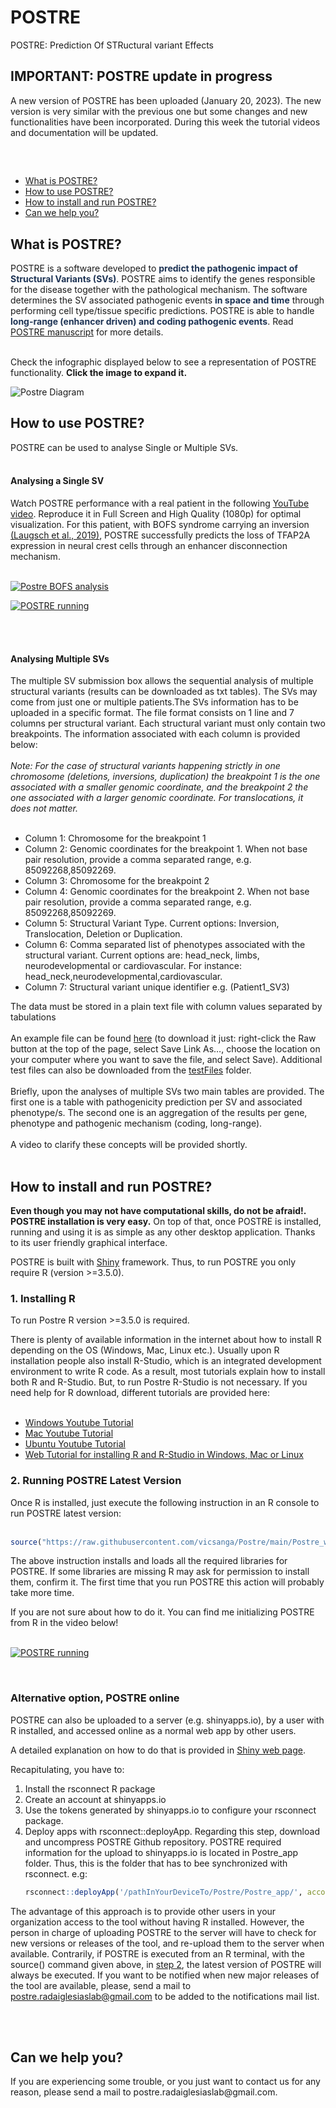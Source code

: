 # POSTRE
POSTRE: Prediction Of STRuctural variant Effects
<h2>IMPORTANT: POSTRE update in progress</h2>
A new version of POSTRE has been uploaded (January 20, 2023). The new version is very similar with the previous one but some changes and new functionalities have been incorporated. During this week the tutorial videos and documentation will be updated.
<h2> </h2>
<br>

<ul>
      <li><a href="#ExplanationPOSTRE">What is POSTRE?</a></li>
      <li><a href="#UsingPOSTRE">How to use POSTRE?</a></li>
      <li><a href="#Installation">How to install and run POSTRE?</a></li>
      <li><a href="#Help">Can we help you?</a></li>
</ul>
<h2 id="ExplanationPOSTRE"> <b>What is POSTRE?</b> </h2>

 <div>
POSTRE is a software developed to <b style='color:#1D3354;'>predict the pathogenic impact of Structural Variants (SVs)</b>. POSTRE aims to identify the genes responsible for the disease together with the pathological mechanism. The software determines the SV associated pathogenic events <b style='color:#1D3354;'>in space and time</b> through performing cell type/tissue specific predictions. POSTRE is able to handle <b style='color:#1D3354;'>long-range (enhancer driven) and coding pathogenic events</b>. Read <a href="https://www.biorxiv.org/content/10.1101/2022.06.20.496902v1" target="_blank">POSTRE manuscript</a> for more details.
 <br> <br>
</div>

Check the infographic displayed below to see a representation of POSTRE functionality. <b>Click the image to expand it.</b>

![Postre Diagram](https://github.com/vicsanga/Postre/blob/main/Postre_app/www/infografia.png?raw=true)

<h2 id="UsingPOSTRE">How to use POSTRE?</h2>
POSTRE can be used to analyse Single or Multiple SVs.
<br><br>
<h4>Analysing a Single SV</h4>
Watch POSTRE performance with a real patient in the following <a href="https://youtu.be/g1vinL4Xra4" target="_blank">YouTube video</a>. Reproduce it in Full Screen and High Quality (1080p) for optimal visualization. For this patient, with BOFS syndrome carrying an inversion <a href="https://pubmed.ncbi.nlm.nih.gov/30982769/" target="_blank">(Laugsch et al., 2019)</a>, POSTRE successfully predicts the loss of TFAP2A expression in neural crest cells through an enhancer disconnection mechanism.
<br><br>

[![Postre BOFS analysis](https://github.com/vicsanga/Postre/blob/main/Postre_app/www/BofsHeatmap.png?raw=true)](https://youtu.be/EmZYSQwfJm0 "Postre BOFS analysis")

[![POSTRE running](https://github.com/vicsanga/Postre/blob/main/Postre_app/www/ImageGithub_HowToRunPostre.png?raw=true)](https://youtu.be/Aba3fbivwtM "POSTRE Running")


<br><br>

<h4>Analysing Multiple SVs</h4>
The multiple SV submission box allows the sequential analysis of multiple structural variants (results can be downloaded as txt tables). The SVs may come from just one or multiple patients.The SVs information has to be uploaded in a specific format. The file format consists on 1 line and 7 columns per structural variant. Each structural variant must only contain two breakpoints. The information associated with each column is provided below:
      <br><br>
      <i>Note: For the case of structural variants happening strictly in one chromosome (deletions, inversions, duplication) the breakpoint 1 is the one associated with a smaller genomic coordinate, and the breakpoint 2 the one associated with a larger genomic coordinate. For translocations, it does not matter.</i>
      <br><br>
      <ul>
      <li>Column 1: Chromosome for the breakpoint 1  </li>
      <li>Column 2: Genomic coordinates for the breakpoint 1. When not base pair resolution, provide a comma separated range, e.g. 85092268,85092269.  </li>
      <li>Column 3: Chromosome for the breakpoint 2</li>
      <li>Column 4: Genomic coordinates for the breakpoint 2. When not base pair resolution, provide a comma separated range, e.g. 85092268,85092269.</li>
      <li>Column 5: Structural Variant Type. Current options: Inversion, Translocation, Deletion or Duplication.</li>
      <li>Column 6: Comma separated list of phenotypes associated with the structural variant. Current options are: head_neck, limbs, neurodevelopmental or cardiovascular. For instance: head_neck,neurodevelopmental,cardiovascular.  </li>
      <li>Column 7: Structural variant unique identifier e.g. (Patient1_SV3)</li>
      </ul> 
      
The data must be stored in a plain text file with column values separated by tabulations
<br><br>
An example file can be found <a href="https://github.com/vicsanga/Postre/blob/main/testFiles/ExampleMultipleSubmission.tsv" target="_blank">here</a> (to download it  just: right-click the Raw button at the top of the page, select Save Link As…, choose the location on your computer where you want to save the file, and select Save).  Additional test files can also be downloaded from the <a href="https://github.com/vicsanga/Postre/tree/main/testFiles" target="_blank">testFiles</a> folder.
<br><br>
Briefly, upon the analyses of multiple SVs two main tables are provided. The first one is a table with pathogenicity prediction per SV and associated phenotype/s. The second one is an aggregation of the results per gene, phenotype and pathogenic mechanism (coding, long-range). 
<br><br>
A video to clarify these concepts will be provided shortly.
<br><br>
<h2 id="Installation">How to install and run POSTRE?</h2>

<b>Even though you may not have computational skills, do not be afraid!. POSTRE installation is very easy.</b> On top of that, once POSTRE is installed, running and using it is as simple as any other desktop application. Thanks to its user friendly graphical interface.

POSTRE is built with <a href="https://shiny.rstudio.com/" target="_blank">Shiny</a> framework.
Thus, to run POSTRE you only require R (version >=3.5.0).

<h3>1. Installing R </h3>

To run Postre R version >=3.5.0 is required.

There is plenty of available information in the internet about how to install R depending on the OS (Windows, Mac, Linux etc.). Usually upon R installation people also install R-Studio, which is an integrated development environment to write R code. As a result, most tutorials explain how to install both R and R-Studio. But, to run Postre R-Studio is not necessary.  If you need help for R download, different tutorials are provided here: 
<br><br>
<ul>
<li><a href="https://www.youtube.com/watch?v=NZxSA80lF1I" target="_blank">Windows Youtube Tutorial </a></li>
<li><a href="https://www.youtube.com/watch?v=LanBozXJjOk" target="_blank">Mac Youtube Tutorial </a></li>
<li><a href="https://www.youtube.com/watch?v=iN0UZ43G6GE"target="_blank">Ubuntu Youtube Tutorial </a></li>
<li><a href="https://www.earthdatascience.org/courses/earth-analytics/document-your-science/setup-r-rstudio/">Web Tutorial for installing R and R-Studio in Windows, Mac or Linux <a/></li>
</ul>

<h3 id="POSTRElatestVersion">2. Running POSTRE Latest Version</h3>     
Once R  is installed, just execute the following instruction in an R console to run POSTRE latest version:
<br><br>

```R
source("https://raw.githubusercontent.com/vicsanga/Postre/main/Postre_wrapper.R")
```

The above instruction installs and loads all the required libraries for POSTRE. If some libraries are missing R may ask for permission to install them, confirm it. The first time that you run POSTRE this action will probably take more time.

If you are not sure about how to do it. You can find me initializing POSTRE from R in the video below!
<br><br>

[![POSTRE running](https://github.com/vicsanga/Postre/blob/main/Postre_app/www/ImageGithub_HowToRunPostre.png?raw=true)](https://youtu.be/Aba3fbivwtM "POSTRE Running")
      
<br>
      
<h3>Alternative option, POSTRE online </h3>     
POSTRE can also be uploaded to a server (e.g. shinyapps.io), by a user with R installed, and accessed online as a normal web app by other users. 

A detailed explanation on how to do that is provided in <a href="https://shiny.rstudio.com/articles/shinyapps.html" target="_blank">Shiny web page</a>.

Recapitulating, you have to:
<ol>
<li>Install the rsconnect R package</li>
<li>Create an account at shinyapps.io</li>
<li>Use the tokens generated by shinyapps.io to configure your rsconnect package.</li>
<li>Deploy apps with rsconnect::deployApp. Regarding this step, download and uncompress POSTRE Github repository.
POSTRE required information for the upload to shinyapps.io is located in Postre_app folder. Thus, this is the folder that has to bee synchronized with rsconnect. e.g:

```R
rsconnect::deployApp('/pathInYourDeviceTo/Postre/Postre_app/', account = 'nameOfYourAccount')
```
</li>
</ol>    


The advantage of this approach is to provide other users in your organization access to the tool without having R installed. However, the person in charge of uploading POSTRE to the server will have to check for new versions or releases of the tool, and re-upload them to the server when available. Contrarily, if POSTRE is executed from an R terminal, with the source() command given above, in <a href="#POSTRElatestVersion">step 2</a>, the latest version of POSTRE will always be executed. If you want to be notified when new major releases of the tool are available, please, send a mail to postre.radaiglesiaslab@gmail.com to be added to the notifications mail list. 

<br><br>

<h2 id="Help">Can we help you?</h2>
If you are experiencing some trouble, or you just want to contact us for any reason, please send a mail to postre.radaiglesiaslab@gmail.com. 

<br><br>
